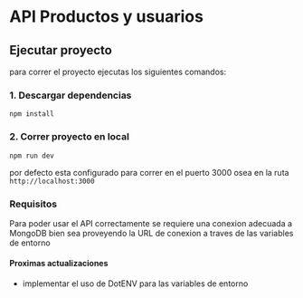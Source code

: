 # API Productos y usuarios

## Ejecutar proyecto

para correr el proyecto ejecutas los siguientes comandos:

### 1. Descargar dependencias

`npm install`

### 2. Correr proyecto en local

`npm run dev`

por defecto esta configurado para correr en el puerto 3000 osea en la ruta `http://localhost:3000`

### Requisitos

Para poder usar el API correctamente se requiere una conexion adecuada a MongoDB bien sea proveyendo la URL de conexion a traves de las variables de entorno

#### Proximas actualizaciones

- implementar el uso de DotENV para las variables de entorno

